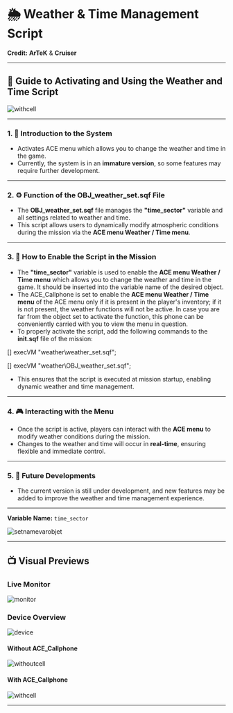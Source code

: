 # 🌦️ Weather & Time Management Script  
**Credit:** **ArTeK** & **Cruiser**  

---

## 🔧 Guide to Activating and Using the Weather and Time Script

![withcell](https://github.com/user-attachments/assets/eb09d848-b06c-48ed-8a88-ad0a372ae609)

---

### 1. 📝 **Introduction to the System**

- Activates ACE menu which allows you to change the weather and time in the game.
- Currently, the system is in an **immature version**, so some features may require further development.

---

### 2. ⚙️ **Function of the OBJ_weather_set.sqf File**

- The **OBJ_weather_set.sqf** file manages the **"time_sector"** variable and all settings related to weather and time.
- This script allows users to dynamically modify atmospheric conditions during the mission via the **ACE menu Weather / Time menu**.

---

### 3. 🔑 **How to Enable the Script in the Mission**

- The **"time_sector"** variable is used to enable the **ACE menu Weather / Time menu** which allows you to change the weather and time in the game. It should be inserted into the variable name of the desired object.
- The ACE_Callphone is set to enable the **ACE menu Weather / Time menu** of the ACE menu only if it is present in the player's inventory; if it is not present, the weather functions will not be active. In case you are far from the object set to activate the function, this phone can be conveniently carried with you to view the menu in question.
- To properly activate the script, add the following commands to the **init.sqf** file of the mission:

[] execVM "weather\weather_set.sqf";

[] execVM "weather\OBJ_weather_set.sqf";


- This ensures that the script is executed at mission startup, enabling dynamic weather and time management.

---

### 4. 🎮 **Interacting with the Menu**

- Once the script is active, players can interact with the **ACE menu** to modify weather conditions during the mission.
- Changes to the weather and time will occur in **real-time**, ensuring flexible and immediate control.

---

### 5. 🚀 **Future Developments**

- The current version is still under development, and new features may be added to improve the weather and time management experience.

---

**Variable Name:** `time_sector`

![setnamevarobjet](https://github.com/user-attachments/assets/60dd100f-5b4a-414d-9aed-3e96df03c6d9)


---

## 📺 **Visual Previews**

### Live Monitor
![monitor](https://github.com/user-attachments/assets/4037fb79-3d5d-4bd1-b86e-855fef5ea8c9)

### Device Overview
![device](https://github.com/user-attachments/assets/9ccbecc9-168f-4fe4-a4c0-59a137490c6d)

#### Without ACE_Callphone
![withoutcell](https://github.com/user-attachments/assets/ecc9f1d4-f546-4397-9cfe-31f3f6b6794b)

#### With ACE_Callphone
![withcell](https://github.com/user-attachments/assets/af47a3bb-c0eb-4146-ab7d-dbc1fcfcc0fb)

---
